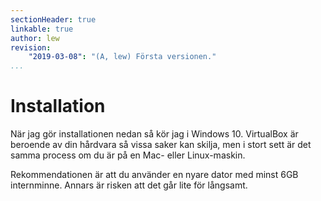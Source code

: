 ```yaml
---
sectionHeader: true
linkable: true
author: lew
revision:
    "2019-03-08": "(A, lew) Första versionen."
...
```

Installation
=======================

När jag gör installationen nedan så kör jag i Windows 10. VirtualBox är beroende av din hårdvara så vissa saker kan skilja, men i stort sett är det samma process om du är på en Mac- eller Linux-maskin.

Rekommendationen är att du använder en nyare dator med minst 6GB internminne. Annars är risken att det går lite för långsamt.
